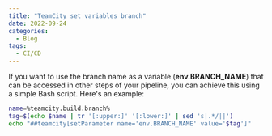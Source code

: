 ```yaml
---
title: "TeamCity set variables branch"
date: 2022-09-24
categories:
  - Blog
tags:
  - CI/CD
---
```


If you want to use the branch name as a variable (**env.BRANCH_NAME**) that can be accessed in other steps of your pipeline, you can achieve this using a simple Bash script. Here's an example:

```bash
name=%teamcity.build.branch%
tag=$(echo $name | tr '[:upper:]' '[:lower:]' | sed 's|.*/||')
echo "##teamcity[setParameter name='env.BRANCH_NAME' value='$tag']"
```
